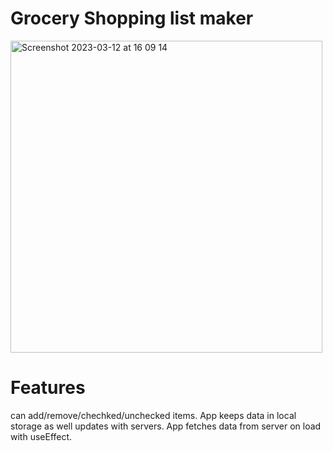 # Grocery Shopping list maker<br>
<img width="499" alt="Screenshot 2023-03-12 at 16 09 14" src="https://user-images.githubusercontent.com/44326497/224550039-9274a1a0-a785-47e6-8080-7f6902e5601f.png">

# Features<br>
can add/remove/chechked/unchecked items. App keeps data in local storage as well updates with servers. App fetches data from server on load with useEffect.
